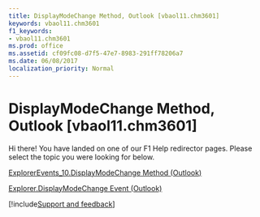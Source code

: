 ```yaml
---
title: DisplayModeChange Method, Outlook [vbaol11.chm3601]
keywords: vbaol11.chm3601
f1_keywords:
- vbaol11.chm3601
ms.prod: office
ms.assetid: cf09fc08-d7f5-47e7-8983-291ff78206a7
ms.date: 06/08/2017
localization_priority: Normal
---
```



# DisplayModeChange Method, Outlook [vbaol11.chm3601]

Hi there! You have landed on one of our F1 Help redirector pages. Please select the topic you were looking for below.

[ExplorerEvents_10.DisplayModeChange Method (Outlook)](http://msdn.microsoft.com/library/8805ec85-d6b2-dec4-2179-9de0b08a2a7b%28Office.15%29.aspx)

[Explorer.DisplayModeChange Event (Outlook)](http://msdn.microsoft.com/library/cee77aad-8905-efed-466e-c2e88cfeeaa2%28Office.15%29.aspx)

[!include[Support and feedback](~/includes/feedback-boilerplate.md)]